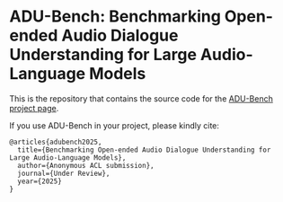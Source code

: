 # ADU-Bench: Benchmarking Open-ended Audio Dialogue Understanding for Large Audio-Language Models

This is the repository that contains the source code for the [ADU-Bench project page](https://adu-bench.github.io/).

If you use ADU-Bench in your project, please kindly cite:
```
@articles{adubench2025,
  title={Benchmarking Open-ended Audio Dialogue Understanding for Large Audio-Language Models},
  author={Anonymous ACL submission},
  journal={Under Review},
  year={2025}
}
```

